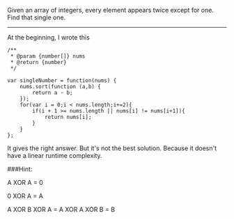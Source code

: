 Given an array of integers, every element appears twice except for one. Find that single one.

---

At the beginning, I wrote this
```
/**
 * @param {number[]} nums
 * @return {number}
 */

var singleNumber = function(nums) {
    nums.sort(function (a,b) {
        return a - b;
    });
    for(var i = 0;i < nums.length;i+=2){
        if(i + 1 >= nums.length || nums[i] != nums[i+1]){
            return nums[i];
        }
    }
};
```

It gives the right answer. But it's not the best solution. Because it doesn't have a linear runtime complexity.

###Hint:

A XOR A = 0

0 XOR A = A

A XOR B XOR A = A XOR A XOR B = B
